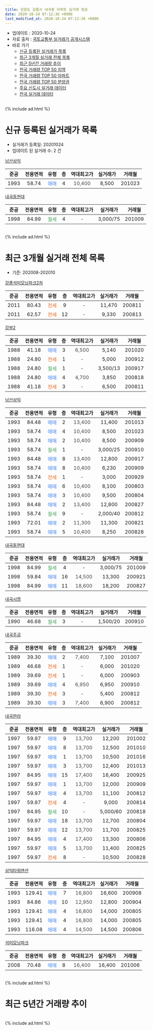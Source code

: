 ```yaml
---
title: 강원도 강릉시 내곡동 아파트 실거래 정보
date: 2020-10-24 07:12:36 +0900
last_modified_at: 2020-10-24 07:12:36 +0900
---
```


* 업데이트 : 2020-10-24
* 자료 출처 : [국토교통부 실거래가 공개시스템](http://rt.molit.go.kr)
* 바로 가기
    * [신규 등록된 실거래가 목록](#신규-등록된-실거래가-목록)
    * [최근 3개월 실거래 전체 목록](#최근-3개월-실거래-전체-목록)
    * [최근 5년간 거래량 추이](#최근-5년간-거래량-추이)
    * [전국 거래량 TOP 50 지역](https://inasie.github.io/apt-trade-info/최근-3개월-전국에서-가장-거래가-많이-발생한-지역)
    * [전국 거래량 TOP 50 아파트](https://inasie.github.io/apt-trade-info/최근-3개월-전국에서-가장-거래가-많이-발생한-아파트)
    * [전국 거래량 TOP 50 분양권](https://inasie.github.io/apt-trade-info/최근-3개월-전국에서-가장-거래가-많이-발생한-분양권)
    * [주요 신도시 실거래 데이터](https://inasie.github.io/apt-trade-info/주요-신도시)
    * [전국 실거래 데이터](https://inasie.github.io/apt-trade-info/전국)
<br>
{% include ad.html %}
<br>

# 신규 등록된 실거래가 목록
* 실거래가 등록일: 20201024
* 업데이트 된 실거래 수: 2 건


[남산삼익](https://search.naver.com/search.naver?query=%EA%B0%95%EC%9B%90%EB%8F%84+%EA%B0%95%EB%A6%89%EC%8B%9C+%EB%82%B4%EA%B3%A1%EB%8F%99+%EB%82%A8%EC%82%B0%EC%82%BC%EC%9D%B5)

|준공|전용면적|유형|층|역대최고가|실거래가|거래월|
|:---:|:---:|:---:|:---:|:---:|:---:|:---:|
|1993|58.74|<span style="color:#4285f3">매매</span>|4|<span style="color:#444444">10,400</span>|8,500|201023|

[내곡동현대](https://search.naver.com/search.naver?query=%EA%B0%95%EC%9B%90%EB%8F%84+%EA%B0%95%EB%A6%89%EC%8B%9C+%EB%82%B4%EA%B3%A1%EB%8F%99+%EB%82%B4%EA%B3%A1%EB%8F%99%ED%98%84%EB%8C%80)

|준공|전용면적|유형|층|역대최고가|실거래가|거래월|
|:---:|:---:|:---:|:---:|:---:|:---:|:---:|
|1998|84.99|<span style="color:#34a853">월세</span>|4|<span style="color:#444444">-</span>|3,000/75|201009|


<br>
{% include ad.html %}
<br>

# 최근 3개월 실거래 전체 목록
* 기준: 202008-202010


[강릉석미모닝파크2차](https://search.naver.com/search.naver?query=%EA%B0%95%EC%9B%90%EB%8F%84+%EA%B0%95%EB%A6%89%EC%8B%9C+%EB%82%B4%EA%B3%A1%EB%8F%99+%EA%B0%95%EB%A6%89%EC%84%9D%EB%AF%B8%EB%AA%A8%EB%8B%9D%ED%8C%8C%ED%81%AC2%EC%B0%A8)

|준공|전용면적|유형|층|역대최고가|실거래가|거래월|
|:---:|:---:|:---:|:---:|:---:|:---:|:---:|
|2011|80.43|<span style="color:#ff5a00">전세</span>|9|<span style="color:#444444">-</span>|11,470|200811|
|2011|62.57|<span style="color:#ff5a00">전세</span>|12|<span style="color:#444444">-</span>|9,330|200813|

[강부2](https://search.naver.com/search.naver?query=%EA%B0%95%EC%9B%90%EB%8F%84+%EA%B0%95%EB%A6%89%EC%8B%9C+%EB%82%B4%EA%B3%A1%EB%8F%99+%EA%B0%95%EB%B6%802)

|준공|전용면적|유형|층|역대최고가|실거래가|거래월|
|:---:|:---:|:---:|:---:|:---:|:---:|:---:|
|1988|41.18|<span style="color:#4285f3">매매</span>|3|<span style="color:#444444">6,500</span>|5,140|201020|
|1988|24.80|<span style="color:#ff5a00">전세</span>|1|<span style="color:#444444">-</span>|5,000|200912|
|1988|24.80|<span style="color:#34a853">월세</span>|1|<span style="color:#444444">-</span>|3,500/13|200917|
|1988|24.80|<span style="color:#4285f3">매매</span>|4|<span style="color:#444444">4,700</span>|3,850|200818|
|1988|41.18|<span style="color:#ff5a00">전세</span>|3|<span style="color:#444444">-</span>|6,500|200811|

[남산삼익](https://search.naver.com/search.naver?query=%EA%B0%95%EC%9B%90%EB%8F%84+%EA%B0%95%EB%A6%89%EC%8B%9C+%EB%82%B4%EA%B3%A1%EB%8F%99+%EB%82%A8%EC%82%B0%EC%82%BC%EC%9D%B5)

|준공|전용면적|유형|층|역대최고가|실거래가|거래월|
|:---:|:---:|:---:|:---:|:---:|:---:|:---:|
|1993|84.48|<span style="color:#4285f3">매매</span>|2|<span style="color:#444444">13,400</span>|11,400|201013|
|1993|58.74|<span style="color:#4285f3">매매</span>|4|<span style="color:#444444">10,400</span>|8,500|201023|
|1993|58.74|<span style="color:#4285f3">매매</span>|2|<span style="color:#444444">10,400</span>|8,500|200909|
|1993|58.74|<span style="color:#34a853">월세</span>|1|<span style="color:#444444">-</span>|3,000/25|200910|
|1993|84.48|<span style="color:#4285f3">매매</span>|8|<span style="color:#444444">13,400</span>|12,800|200917|
|1993|58.74|<span style="color:#4285f3">매매</span>|8|<span style="color:#444444">10,400</span>|6,230|200909|
|1993|58.74|<span style="color:#ff5a00">전세</span>|1|<span style="color:#444444">-</span>|3,000|200929|
|1993|58.74|<span style="color:#4285f3">매매</span>|6|<span style="color:#444444">10,400</span>|8,100|200803|
|1993|58.74|<span style="color:#4285f3">매매</span>|3|<span style="color:#444444">10,400</span>|9,500|200804|
|1993|84.48|<span style="color:#4285f3">매매</span>|2|<span style="color:#444444">13,400</span>|12,800|200827|
|1993|58.74|<span style="color:#34a853">월세</span>|9|<span style="color:#444444">-</span>|2,000/40|200812|
|1993|72.01|<span style="color:#4285f3">매매</span>|2|<span style="color:#444444">11,300</span>|11,300|200821|
|1993|58.74|<span style="color:#4285f3">매매</span>|5|<span style="color:#444444">10,400</span>|8,250|200828|

[내곡동현대](https://search.naver.com/search.naver?query=%EA%B0%95%EC%9B%90%EB%8F%84+%EA%B0%95%EB%A6%89%EC%8B%9C+%EB%82%B4%EA%B3%A1%EB%8F%99+%EB%82%B4%EA%B3%A1%EB%8F%99%ED%98%84%EB%8C%80)

|준공|전용면적|유형|층|역대최고가|실거래가|거래월|
|:---:|:---:|:---:|:---:|:---:|:---:|:---:|
|1998|84.99|<span style="color:#34a853">월세</span>|4|<span style="color:#444444">-</span>|3,000/75|201009|
|1998|59.84|<span style="color:#4285f3">매매</span>|16|<span style="color:#444444">14,500</span>|13,300|200921|
|1998|84.99|<span style="color:#4285f3">매매</span>|11|<span style="color:#444444">18,600</span>|18,200|200827|

[내곡시영](https://search.naver.com/search.naver?query=%EA%B0%95%EC%9B%90%EB%8F%84+%EA%B0%95%EB%A6%89%EC%8B%9C+%EB%82%B4%EA%B3%A1%EB%8F%99+%EB%82%B4%EA%B3%A1%EC%8B%9C%EC%98%81)

|준공|전용면적|유형|층|역대최고가|실거래가|거래월|
|:---:|:---:|:---:|:---:|:---:|:---:|:---:|
|1990|46.68|<span style="color:#34a853">월세</span>|3|<span style="color:#444444">-</span>|1,500/20|200910|

[내곡주공](https://search.naver.com/search.naver?query=%EA%B0%95%EC%9B%90%EB%8F%84+%EA%B0%95%EB%A6%89%EC%8B%9C+%EB%82%B4%EA%B3%A1%EB%8F%99+%EB%82%B4%EA%B3%A1%EC%A3%BC%EA%B3%B5)

|준공|전용면적|유형|층|역대최고가|실거래가|거래월|
|:---:|:---:|:---:|:---:|:---:|:---:|:---:|
|1989|39.30|<span style="color:#4285f3">매매</span>|2|<span style="color:#444444">7,400</span>|7,100|201007|
|1989|46.68|<span style="color:#ff5a00">전세</span>|1|<span style="color:#444444">-</span>|6,000|201020|
|1989|39.69|<span style="color:#ff5a00">전세</span>|1|<span style="color:#444444">-</span>|6,000|200903|
|1989|39.69|<span style="color:#4285f3">매매</span>|4|<span style="color:#444444">6,950</span>|6,950|200910|
|1989|39.30|<span style="color:#ff5a00">전세</span>|3|<span style="color:#444444">-</span>|5,400|200812|
|1989|39.30|<span style="color:#4285f3">매매</span>|3|<span style="color:#444444">7,400</span>|6,900|200812|

[내곡한라](https://search.naver.com/search.naver?query=%EA%B0%95%EC%9B%90%EB%8F%84+%EA%B0%95%EB%A6%89%EC%8B%9C+%EB%82%B4%EA%B3%A1%EB%8F%99+%EB%82%B4%EA%B3%A1%ED%95%9C%EB%9D%BC)

|준공|전용면적|유형|층|역대최고가|실거래가|거래월|
|:---:|:---:|:---:|:---:|:---:|:---:|:---:|
|1997|59.97|<span style="color:#4285f3">매매</span>|9|<span style="color:#444444">13,700</span>|12,200|201002|
|1997|59.97|<span style="color:#4285f3">매매</span>|8|<span style="color:#444444">13,700</span>|12,500|201010|
|1997|59.97|<span style="color:#4285f3">매매</span>|1|<span style="color:#444444">13,700</span>|10,500|201016|
|1997|59.97|<span style="color:#4285f3">매매</span>|3|<span style="color:#444444">13,700</span>|12,400|201013|
|1997|84.95|<span style="color:#4285f3">매매</span>|15|<span style="color:#444444">17,400</span>|16,400|200925|
|1997|59.97|<span style="color:#4285f3">매매</span>|1|<span style="color:#444444">13,700</span>|12,000|200909|
|1997|59.97|<span style="color:#4285f3">매매</span>|4|<span style="color:#444444">13,700</span>|11,100|200812|
|1997|59.97|<span style="color:#ff5a00">전세</span>|4|<span style="color:#444444">-</span>|9,000|200814|
|1997|84.95|<span style="color:#34a853">월세</span>|10|<span style="color:#444444">-</span>|5,000/60|200818|
|1997|59.97|<span style="color:#4285f3">매매</span>|18|<span style="color:#444444">13,700</span>|12,700|200804|
|1997|59.97|<span style="color:#4285f3">매매</span>|12|<span style="color:#444444">13,700</span>|11,700|200825|
|1997|84.95|<span style="color:#4285f3">매매</span>|4|<span style="color:#444444">17,400</span>|13,300|200806|
|1997|59.97|<span style="color:#4285f3">매매</span>|5|<span style="color:#444444">13,700</span>|11,400|200825|
|1997|59.97|<span style="color:#ff5a00">전세</span>|8|<span style="color:#444444">-</span>|10,500|200828|


<script async src="//pagead2.googlesyndication.com/pagead/js/adsbygoogle.js"></script>
<!-- 기본 -->
<ins class="adsbygoogle"
     style="display:block"
     data-ad-client="ca-pub-2446590836940007"
     data-ad-slot="1659523306"
     data-ad-format="auto"
     data-full-width-responsive="true"></ins>
<script>
(adsbygoogle = window.adsbygoogle || []).push({});
</script>


[삼익타워맨션](https://search.naver.com/search.naver?query=%EA%B0%95%EC%9B%90%EB%8F%84+%EA%B0%95%EB%A6%89%EC%8B%9C+%EB%82%B4%EA%B3%A1%EB%8F%99+%EC%82%BC%EC%9D%B5%ED%83%80%EC%9B%8C%EB%A7%A8%EC%85%98)

|준공|전용면적|유형|층|역대최고가|실거래가|거래월|
|:---:|:---:|:---:|:---:|:---:|:---:|:---:|
|1993|129.41|<span style="color:#4285f3">매매</span>|7|<span style="color:#444444">16,800</span>|16,600|200908|
|1993|84.86|<span style="color:#4285f3">매매</span>|10|<span style="color:#444444">12,950</span>|12,800|200904|
|1993|129.41|<span style="color:#4285f3">매매</span>|4|<span style="color:#444444">16,800</span>|14,000|200805|
|1993|129.41|<span style="color:#4285f3">매매</span>|4|<span style="color:#444444">16,800</span>|14,000|200805|
|1993|116.08|<span style="color:#4285f3">매매</span>|4|<span style="color:#444444">14,500</span>|14,500|200806|

[석미모닝파크](https://search.naver.com/search.naver?query=%EA%B0%95%EC%9B%90%EB%8F%84+%EA%B0%95%EB%A6%89%EC%8B%9C+%EB%82%B4%EA%B3%A1%EB%8F%99+%EC%84%9D%EB%AF%B8%EB%AA%A8%EB%8B%9D%ED%8C%8C%ED%81%AC)

|준공|전용면적|유형|층|역대최고가|실거래가|거래월|
|:---:|:---:|:---:|:---:|:---:|:---:|:---:|
|2008|70.48|<span style="color:#4285f3">매매</span>|8|<span style="color:#444444">16,400</span>|16,400|201006|


<br>
{% include ad.html %}
<br>

# 최근 5년간 거래량 추이


<div style="width:100%;">
    <canvas id="deal_progress" height="200"></canvas>
</div>

<script>
new Chart(document.getElementById("deal_progress"), {
    type: 'line',
    data: {
        labels: ['201510','201511','201512','201601','201602','201603','201604','201605','201606','201607','201608','201609','201610','201611','201612','201701','201702','201703','201704','201705','201706','201707','201708','201709','201710','201711','201712','201801','201802','201803','201804','201805','201806','201807','201808','201809','201810','201811','201812','201901','201902','201903','201904','201905','201906','201907','201908','201909','201910','201911','201912','202001','202002','202003','202004','202005','202006','202007','202008','202009','202010'],
        datasets: [{
            label: '매매',
            pointRadius: 1,
            data: [16, 9, 14, 20, 20, 14, 9, 18, 15, 19, 16, 12, 23, 17, 19, 12, 29, 29, 12, 11, 11, 16, 7, 19, 10, 74, 10, 8, 5, 17, 10, 9, 59, 6, 10, 17, 16, 13, 12, 21, 17, 12, 17, 8, 7, 13, 10, 5, 7, 8, 17, 18, 36, 6, 11, 14, 15, 17, 16, 9, 9],
            borderColor: "rgba(255, 201, 14, 1)",
            backgroundColor: "rgba(255, 201, 14, 0.5)",
            fill: false,
            lineTension: 0
        },{
            label: '전월세',
            pointRadius: 1,
            data: [39, 15, 2, 13, 8, 12, 4, 3, 8, 7, 4, 6, 7, 9, 11, 6, 8, 5, 5, 4, 5, 6, 4, 2, 4, 3, 3, 6, 2, 6, 4, 3, 4, 9, 0, 5, 35, 9, 7, 9, 10, 6, 3, 12, 8, 11, 6, 4, 6, 9, 43, 6, 3, 6, 5, 7, 5, 8, 8, 6, 2],
            borderColor: "rgba(0, 141, 185, 1)",
            backgroundColor: "rgba(0, 141, 185, 0.5)",
            fill: false,
            lineTension: 0
        }
        ]
    },
    options: {
        responsive: true,
        title: {
            display: false
        },
        tooltips: {
            mode: 'index',
            intersect: false
        },
        hover: {
            mode: 'nearest',
            intersect: true
        },
        scales: {
            xAxes: [{
                display: true,
                scaleLabel: {
                    display: true,
                    labelString: '년/월'
                }
            }],
            yAxes: [{
                display: true,
                ticks: {
                    suggestedMin: 0,
                },
                scaleLabel: {
                    display: true,
                    labelString: '실거래 수'
                }
            }]
        }
    }
});

</script>


<br>
{% include ad.html %}
<br>

